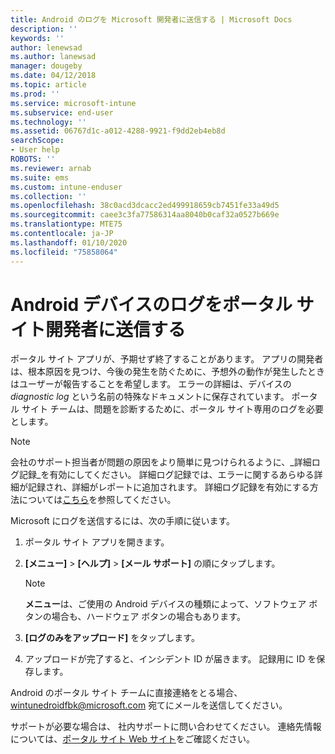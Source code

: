 ```yaml
---
title: Android のログを Microsoft 開発者に送信する | Microsoft Docs
description: ''
keywords: ''
author: lenewsad
ms.author: lanewsad
manager: dougeby
ms.date: 04/12/2018
ms.topic: article
ms.prod: ''
ms.service: microsoft-intune
ms.subservice: end-user
ms.technology: ''
ms.assetid: 06767d1c-a012-4288-9921-f9dd2eb4eb8d
searchScope:
- User help
ROBOTS: ''
ms.reviewer: arnab
ms.suite: ems
ms.custom: intune-enduser
ms.collection: ''
ms.openlocfilehash: 38c0acd3dcacc2ed499918659cb7451fe33a49d5
ms.sourcegitcommit: caee3c3fa77586314aa8040b0caf32a0527b669e
ms.translationtype: MTE75
ms.contentlocale: ja-JP
ms.lasthandoff: 01/10/2020
ms.locfileid: "75858064"
---
```

# <a name="send-logs-to-the-company-portal-developers-for-android-devices"></a>Android デバイスのログをポータル サイト開発者に送信する

ポータル サイト アプリが、予期せず終了することがあります。 アプリの開発者は、根本原因を見つけ、今後の発生を防ぐために、予想外の動作が発生したときはユーザーが報告することを希望します。 エラーの詳細は、デバイスの _diagnostic log_ という名前の特殊なドキュメントに保存されています。 ポータル サイト チームは、問題を診断するために、ポータル サイト専用のログを必要とします。

> [!Note]
> 会社のサポート担当者が問題の原因をより簡単に見つけられるように、_詳細ログ記録_を有効にしてください。 詳細ログ記録では、エラーに関するあらゆる詳細が記録され、詳細がレポートに追加されます。 詳細ログ記録を有効にする方法については[こちら](use-verbose-logging-to-help-your-it-administrator-fix-device-issues-android.md)を参照してください。 

Microsoft にログを送信するには、次の手順に従います。

1. ポータル サイト アプリを開きます。

2. **[メニュー]**  >  **[ヘルプ]**  >  **[メール サポート]** の順にタップします。

    > [!NOTE]
    > **メニュー**は、ご使用の Android デバイスの種類によって、ソフトウェア ボタンの場合も、ハードウェア ボタンの場合もあります。

3. **[ログのみをアップロード]** をタップします。

4. アップロードが完了すると、インシデント ID が届きます。 記録用に ID を保存します。

Android のポータル サイト チームに直接連絡をとる場合、<a href="mailto:wintunedroidfbk@microsoft.com?subject=Send logs to Microsoft&body=Describe the issue you are having.">wintunedroidfbk@microsoft.com</a> 宛てにメールを送信してください。 

サポートが必要な場合は、 社内サポートに問い合わせてください。 連絡先情報については、[ポータル サイト Web サイト](https://go.microsoft.com/fwlink/?linkid=2010980)をご確認ください。
